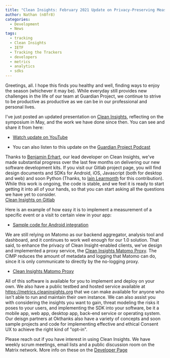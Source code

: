 ```yaml
---
title: "Clean Insights: February 2021 Update on Privacy-Preserving Measurement"
author: Nathan (n8fr8)
categories:
  - Development
  - News
tags:
  - tracking
  - Clean Insights
  - IETF
  - Tracking the Trackers
  - developers
  - metrics
  - analytics
  - sdks
---
```


Greetings, all. I hope this finds you healthy and well, finding ways to enjoy the season (whichever it may be). While everyday still provides new challenges in the life of our team at Guardian Project, we continue to strive to be productive as productive as we can be in our professional and personal lives.

I've just posted an updated presentation on [Clean Insights](https://cleaninsights.org), reflecting on the symposium in May, and the work we have done since then. You can see and share it from here:

* [Watch update on YouTube](https://www.youtube.com/watch?v=vo6FI-WDLG0)

* You can also listen to this update on the [Guardian Project Podcast](https://guardianproject.info/podcast/2021/clean-insights-update.html)

Thanks to [Benjamin Erhart](https://die.netzarchitekten.com/), our lead developer on Clean Insights, we've made substantial progress over the last few months on delivering our new software development kits. If you visit our Gitlab project page, you will find design documents and SDKs for Android, iOS, Javascript (both for desktop and web) and soon Python (Thanks, to [Iain Learmonth](https://irl.xyz) for this contribution). While this work is ongoing, the code is stable, and we feel it is ready to start getting it into all of your hands, so that you can start asking all the questions we have yet to consider.  
[Clean Insights on Gitlab](https://gitlab.com/cleaninsights)

Here is an example of how easy it is to implement a measurement of a specific event or a visit to certain view in your app:

* [Sample code for Android integration](https://gitlab.com/cleaninsights/clean-insights-android-sdk/-/blob/master/app/src/main/java/org/cleaninsights/example/Main2Activity.java#L48)

We are still relying on Matomo as our backend aggregator, analysis tool and dashboard, and it continues to work well enough for our 1.0 solution. That said, to enhance the privacy of Clean Insight-enabled clients, we've design and implemented a proxy service, the [Clean Insights Matomo Proxy](https://gitlab.com/cleaninsights/clean-insights-matomo-proxy). The CIMP reduces the amount of metadata and logging that Matomo can do, since it is only communicate to directly by the no-logging proxy.

* [Clean Insights Matomo Proxy](https://gitlab.com/cleaninsights/clean-insights-matomo-proxy)

All of this software is available for you to implement and deploy on your own. We also have a public testbed and hosted service available at https://metrics.cleaninsights.org that we can make available for anyone who isn't able to run and maintain their own instance. We can also assist you with considering the insights you want to gain, threat modeling the risks it poses to your users, and implementing the SDK into your software, be it a mobile app, web app, desktop app, back-end service or operating system. Our deisgn partners at Okthanks also have a variety of concepts and soon sample projects and code for implementing effective and ethical Consent UX to achieve the right kind of "opt-in".  

Please reach out if you have interest in using Clean Insights. We have weekly scrum meetings, email lists and a public discussion room on the Matrix 
network. More info on these on the [Developer Page](https://cleaninsights.org/dev)


